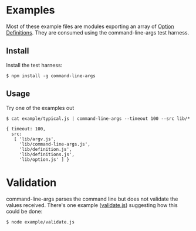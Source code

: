# Examples
Most of these example files are modules exporting an array of [Option Definitions](https://github.com/75lb/command-line-args/#optiondefinition-). They are consumed using the command-line-args test harness.

## Install
Install the test harness:

```
$ npm install -g command-line-args
```

## Usage
Try one of the examples out

```
$ cat example/typical.js | command-line-args --timeout 100 --src lib/*

{ timeout: 100,
  src:
   [ 'lib/argv.js',
     'lib/command-line-args.js',
     'lib/definition.js',
     'lib/definitions.js',
     'lib/option.js' ] }
```

# Validation
command-line-args parses the command line but does not validate the values received. There's one example ([validate.js](https://github.com/75lb/command-line-args/blob/master/example/validate.js)) suggesting how this could be done:

```
$ node example/validate.js
```
